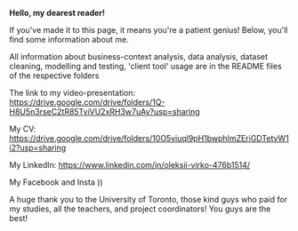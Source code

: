 

**Hello, my dearest reader!**

If you've made it to this page, it means you're a patient genius!
 Below, you'll find some information about me.

All information about business-context analysis, data analysis, dataset cleaning, modelling and testing, 'client tool' usage are in the README files of the respective folders

The link to my video-presentation: https://drive.google.com/drive/folders/1Q-H8U5n3rseC2tR85TyiVU2xRH3w7uAy?usp=sharing

My CV: https://drive.google.com/drive/folders/10O5viuql9pH1bwphImZEriGDTetvW1i2?usp=sharing

My LinkedIn: https://www.linkedin.com/in/oleksii-virko-476b1514/

My Facebook and Insta ))

A huge thank you to the University of Toronto, those kind guys who paid for my studies, all the teachers, and project coordinators! You guys are the best!
